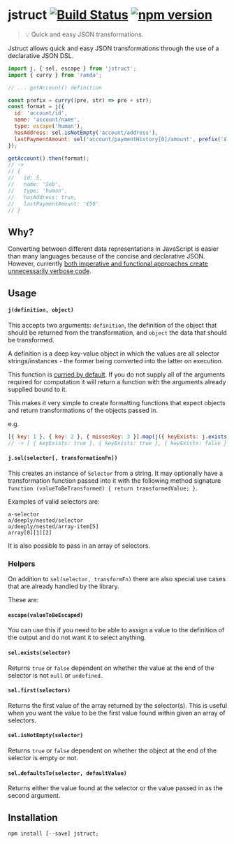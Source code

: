 # jstruct [![Build Status](https://travis-ci.org/sebinsua/jstruct.png)](https://travis-ci.org/sebinsua/jstruct) [![npm version](https://badge.fury.io/js/jstruct.svg)](https://npmjs.org/package/jstruct)
> :bulb: Quick and easy JSON transformations.

Jstruct allows quick and easy JSON transformations through the use of a declarative JSON DSL.

```javascript
import j, { sel, escape } from 'jstruct';
import { curry } from 'ramda';

// ... getAccount() definition

const prefix = curry((pre, str) => pre + str);
const format = j({
  id: 'account/id',
  name: 'account/name',
  type: escape('human'),
  hasAddress: sel.isNotEmpty('account/address'),
  lastPaymentAmount: sel('account/paymentHistory[0]/amount', prefix('£'))
});

getAccount().then(format);
// ->
// {
//   id: 5,
//   name: 'Seb',
//   type: 'human',
//   hasAddress: true,
//   lastPaymentAmount: '£50'
// }
```

## Why?

Converting between different data representations in JavaScript is easier than many languages because of the concise and declarative JSON. However, currently [both imperative and functional approaches create unnecessarily verbose code](https://github.com/sebinsua/jstruct/wiki/Premise).

## Usage

#### `j(definition, object)`

This accepts two arguments: `definition`, the definition of the object that should be returned from the transformation, and `object` the data that should be transformed.

A definition is a deep key-value object in which the values are all selector strings/instances - the former being converted into the latter on execution.

This function is [curried by default](http://en.wikipedia.org/wiki/Currying). If you do not supply all of the arguments required for computation it will return a function with the arguments already supplied bound to it.

This makes it very simple to create formatting functions that expect objects and return transformations of the objects passed in.

e.g.

```javascript
[{ key: 1 }, { key: 2 }, { missesKey: 3 }].map(j({ keyExists: j.exists('key') }));
// -> [ { keyExists: true }, { keyExists: true }, { keyExists: false } ]
```

#### `j.sel(selector[, transformationFn])`

This creates an instance of `Selector` from a string. It may optionally have a transformation function passed into it with the following method signature `function (valueToBeTransformed) { return transformedValue; }`.

Examples of valid selectors are:

```
a-selector
a/deeply/nested/selector
a/deeply/nested/array-item[5]
array[0][1][2]
```

It is also possible to pass in an array of selectors.

### Helpers

On addition to `sel(selector, transformFn)` there are also special use cases that are already handled by the library.

These are:

#### `escape(valueToBeEscaped)`

You can use this if you need to be able to assign a value to the definition of the output and do not want it to select anything.

#### `sel.exists(selector)`

Returns `true` or `false` dependent on whether the value at the end of the selector is not `null` or `undefined`.

#### `sel.first(selectors)`

Returns the first value of the array returned by the selector(s). This is useful when you want the value to be the first value found within given an array of selectors.

#### `sel.isNotEmpty(selector)`

Returns `true` or `false` dependent on whether the object at the end of the selector is empty or not.

#### `sel.defaultsTo(selector, defaultValue)`

Returns either the value found at the selector or the value passed in as the second argument.

## Installation
```shell
npm install [--save] jstruct;
```
